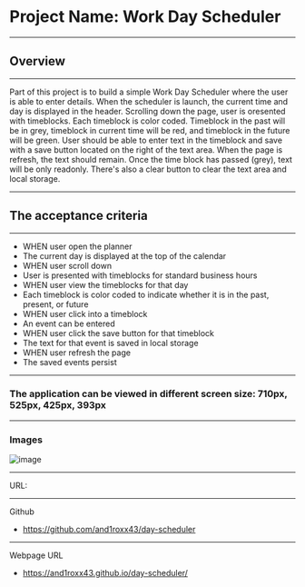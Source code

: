 # Project Name: Work Day Scheduler
___
## Overview
___
Part of this project is to build a simple Work Day Scheduler where the user is able to enter details.
When the scheduler is launch, the current time and day is displayed in the header. 
Scrolling down the page, user is oresented with timeblocks. Each timeblock is color coded. 
Timeblock in the past will be in grey, timeblock in current time will be red, and timeblock in the future will be green.
User should be able to enter text in the timeblock and save with a save button located on the right of the text area.
When the page is refresh, the text should remain.
Once the time block has passed (grey), text will be only readonly.
There's also a clear button to clear the text area and local storage.
___
## The acceptance criteria
___

- WHEN user open the planner
- The current day is displayed at the top of the calendar
- WHEN user scroll down
- User is presented with timeblocks for standard business hours
- WHEN user view the timeblocks for that day
- Each timeblock is color coded to indicate whether it is in the past, present, or future
- WHEN user click into a timeblock
- An event can be entered
- WHEN user click the save button for that timeblock
- The text for that event is saved in local storage
- WHEN user refresh the page
- The saved events persist
___
### The application can be viewed in different screen size: 710px, 525px, 425px, 393px
___

### Images
![image](https://user-images.githubusercontent.com/14179472/112781016-c7b53300-9095-11eb-8f7b-097c9035aa37.png)

___

URL:
___
Github

- https://github.com/and1roxx43/day-scheduler

___

Webpage URL

- https://and1roxx43.github.io/day-scheduler/